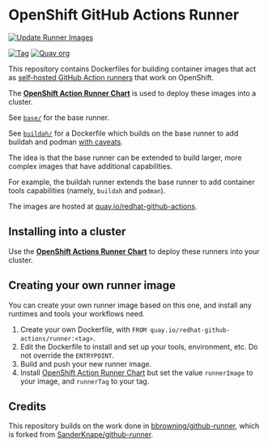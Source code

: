 # OpenShift GitHub Actions Runner

[![Update Runner Images](https://github.com/redhat-actions/openshift-actions-runner/workflows/Update%20Runner%20Images/badge.svg)](https://github.com/redhat-actions/openshift-actions-runner/actions)

[![Tag](https://img.shields.io/github/v/tag/redhat-actions/openshift-actions-runner)](https://github.com/redhat-actions/openshift-actions-runner/tags)
[![Quay org](https://img.shields.io/badge/quay-redhat--github--actions-red)](https://quay.io/organization/redhat-github-actions)

This repository contains Dockerfiles for building container images that act as [self-hosted GitHub Action runners](https://docs.github.com/en/free-pro-team@latest/actions/hosting-your-own-runners/about-self-hosted-runners) that work on OpenShift.

The [**OpenShift Action Runner Chart**](https://github.com/openshift-actions-runner-chart) is used to deploy these images into a cluster.

See [`base/`](./base) for the base runner.

See [`buildah/`](./buildah) for a Dockerfile which builds on the base runner to add buildah and podman [with caveats](./buildah/README.md).

The idea is that the base runner can be extended to build larger, more complex images that have additional capabilities.

For example, the buildah runner extends the base runner to add container tools capabilities (namely, `buildah` and `podman`).

The images are hosted at [quay.io/redhat-github-actions](https://quay.io/redhat-github-actions/).

## Installing into a cluster
Use the [**OpenShift Actions Runner Chart**](https://github.com/openshift-actions-runner-chart) to deploy these runners into your cluster.

## Creating your own runner image

You can create your own runner image based on this one, and install any runtimes and tools your workflows need.

1. Create your own Dockerfile, with `FROM quay.io/redhat-github-actions/runner:<tag>`.
2. Edit the Dockerfile to install and set up your tools, environment, etc. Do not override the `ENTRYPOINT`.
3. Build and push your new runner image.
4. Install [OpenShift Action Runner Chart](https://github.com/openshift-actions-runner-chart) but set the value `runnerImage` to your image, and `runnerTag` to your tag.

## Credits
This repository builds on the work done in [bbrowning/github-runner](https://github.com/bbrowning/github-runner), which is forked from [SanderKnape/github-runner](https://github.com/SanderKnape/github-runner).
